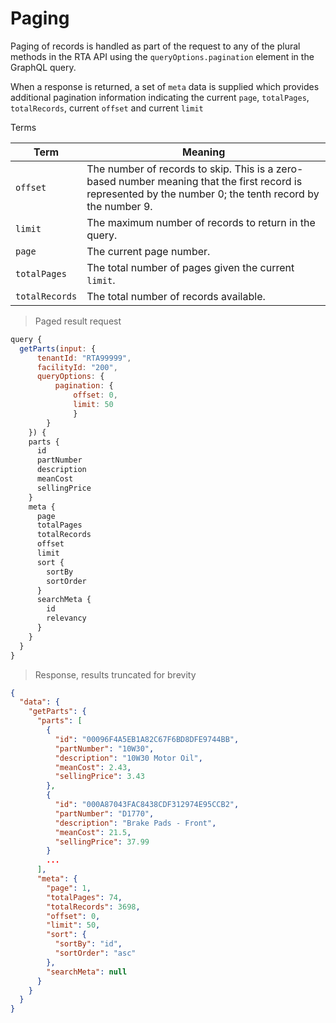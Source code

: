 # Paging

Paging of records is handled as part of the request to any of the plural methods in the RTA API using the `queryOptions.pagination` element in the GraphQL query.

When a response is returned, a set of `meta` data is supplied which provides additional pagination information indicating the current `page`, `totalPages`, `totalRecords`, current `offset` and current `limit`

Terms

Term | Meaning
---- | -------
`offset` | The number of records to skip. This is a zero-based number meaning that the first record is represented by the number 0; the tenth record by the number 9.
`limit` | The maximum number of records to return in the query.
`page` | The current page number.
`totalPages` | The total number of pages given the current `limit`.
`totalRecords` | The total number of records available.

> Paged result request

```javascript
query {
  getParts(input: {
      tenantId: "RTA99999",
      facilityId: "200",
      queryOptions: {
          pagination: {
              offset: 0,
              limit: 50
              }
        }
    }) {
    parts {
      id
      partNumber
      description
      meanCost
      sellingPrice
    }
    meta {
      page
      totalPages
      totalRecords
      offset
      limit
      sort {
        sortBy
        sortOrder
      }
      searchMeta {
        id
        relevancy
      }
    }
  }
}
```

> Response, results truncated for brevity

```json
{
  "data": {
    "getParts": {
      "parts": [
        {
          "id": "00096F4A5EB1A82C67F6BD8DFE9744BB",
          "partNumber": "10W30",
          "description": "10W30 Motor Oil",
          "meanCost": 2.43,
          "sellingPrice": 3.43
        },
        {
          "id": "000A87043FAC8438CDF312974E95CCB2",
          "partNumber": "D1770",
          "description": "Brake Pads - Front",
          "meanCost": 21.5,
          "sellingPrice": 37.99
        }
        ...
      ],
      "meta": {
        "page": 1,
        "totalPages": 74,
        "totalRecords": 3698,
        "offset": 0,
        "limit": 50,
        "sort": {
          "sortBy": "id",
          "sortOrder": "asc"
        },
        "searchMeta": null
      }
    }
  }
}
```